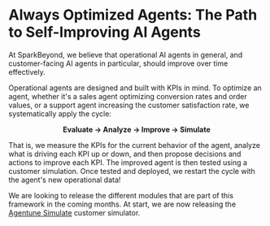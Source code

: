 # Always Optimized Agents: The Path to Self-Improving AI Agents

At SparkBeyond, we believe that operational AI agents in general, and customer-facing AI agents in particular, should improve over time effectively.

Operational agents are designed and built with KPIs in mind. To optimize an agent, whether it's a sales agent optimizing conversion rates and order values, or a support agent increasing the customer satisfaction rate, we systematically apply the cycle:

<div style="text-align: center">

**Evaluate → Analyze → Improve → Simulate**

</div>

That is, we measure the KPIs for the current behavior of the agent, analyze what is driving each KPI up or down, and then propose decisions and actions to improve each KPI. The improved agent is then tested using a customer simulation. Once tested and deployed, we restart the cycle with the agent's new operational data!

We are looking to release the different modules that are part of this framework in the coming months. At start, we are now releasing the <a  href="https://github.com/SparkBeyond/agentune/tree/main/agentune_simulate/">Agentune Simulate</a> customer simulator.
